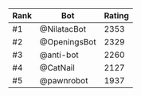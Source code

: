 Rank|Bot|Rating
---|---|---
#1|@NilatacBot|2353
#2|@OpeningsBot|2329
#3|@anti-bot|2260
#4|@CatNail|2127
#5|@pawnrobot|1937
